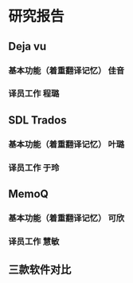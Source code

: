 # 研究报告

## Deja vu 
### 基本功能（着重翻译记忆） 佳音


### 译员工作 程璐



## SDL Trados
### 基本功能（着重翻译记忆） 叶璐


### 译员工作 于玲




## MemoQ
### 基本功能（着重翻译记忆） 可欣


### 译员工作 慧敏





## 三款软件对比
